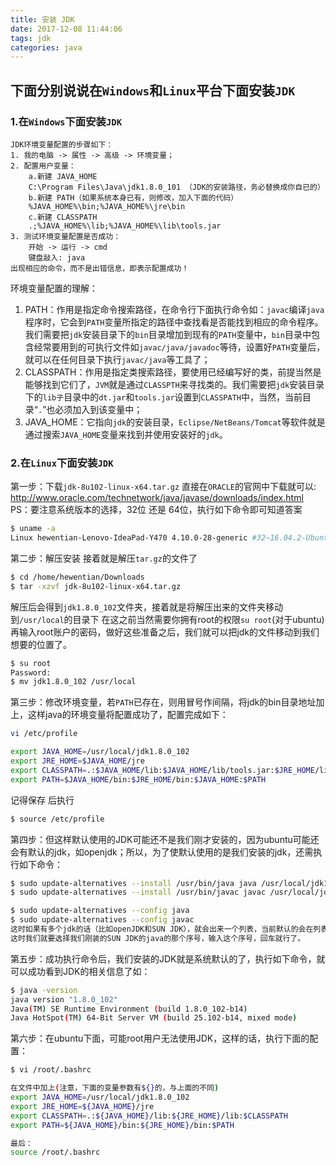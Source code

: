 ```yaml
---
title: 安装 JDK
date: 2017-12-08 11:44:06
tags: jdk
categories: java
---
```

## 下面分别说说在`Windows`和`Linux`平台下面安装`JDK`

### 1.在`Windows`下面安装`JDK`
	JDK环境变量配置的步骤如下：
	1. 我的电脑 -> 属性 -> 高级 -> 环境变量；
	2. 配置用户变量：
		a.新建 JAVA_HOME
		C:\Program Files\Java\jdk1.8.0_101 （JDK的安装路径，务必替换成你自已的）
		b.新建 PATH（如果系统本身已有，则修改，加入下面的代码）
		%JAVA_HOME%\bin;%JAVA_HOME%\jre\bin
		c.新建 CLASSPATH
		.;%JAVA_HOME%\lib;%JAVA_HOME%\lib\tools.jar
	3. 测试环境变量配置是否成功：
		开始 -> 运行 -> cmd
		键盘敲入: java
	出现相应的命令，而不是出错信息，即表示配置成功！
	
环境变量配置的理解：

1. PATH：作用是指定命令搜索路径，在命令行下面执行命令如：`javac`编译`java`程序时，它会到`PATH`变量所指定的路径中查找看是否能找到相应的命令程序。我们需要把`jdk`安装目录下的`bin`目录增加到现有的`PATH`变量中，`bin`目录中包含经常要用到的可执行文件如`javac/java/javadoc`等待，设置好`PATH`变量后，就可以在任何目录下执行`javac/java`等工具了；
2. CLASSPATH：作用是指定类搜索路径，要使用已经编写好的类，前提当然是能够找到它们了，`JVM`就是通过`CLASSPTH`来寻找类的。我们需要把`jdk`安装目录下的`lib子`目录中的`dt.jar`和`tools.jar`设置到`CLASSPATH`中，当然，当前目录“`.`”也必须加入到该变量中；
3. JAVA_HOME：它指向`jdk`的安装目录，`Eclipse/NetBeans/Tomcat`等软件就是通过搜索`JAVA_HOME`变量来找到并使用安装好的`jdk`。

### 2.在`Linux`下面安装`JDK`
第一步：下载`jdk-8u102-linux-x64.tar.gz`
直接在`ORACLE`的官网中下载就可以:
http://www.oracle.com/technetwork/java/javase/downloads/index.html
PS：要注意系统版本的选择，32位 还是 64位，执行如下命令即可知道答案
``` bash
$ uname -a
Linux hewentian-Lenovo-IdeaPad-Y470 4.10.0-28-generic #32~16.04.2-Ubuntu SMP Thu Jul 20 10:19:48 UTC 2017 x86_64 x86_64 x86_64 GNU/Linux
```

第二步：解压安装
接着就是解压`tar.gz`的文件了
``` bash
$ cd /home/hewentian/Downloads
$ tar -xzvf jdk-8u102-linux-x64.tar.gz
```
解压后会得到`jdk1.8.0_102`文件夹，接着就是将解压出来的文件夹移动到`/usr/local`的目录下
在这之前当然需要你拥有root的权限`su root`(对于ubuntu)再输入root账户的密码，做好这些准备之后，我们就可以把jdk的文件移动到我们想要的位置了。
``` bash
$ su root
Password: 
$ mv jdk1.8.0_102 /usr/local
```

第三步：修改环境变量，若`PATH`已存在，则用冒号作间隔，将jdk的bin目录地址加上，这样java的环境变量将配置成功了，配置完成如下：
``` bash
vi /etc/profile 

export JAVA_HOME=/usr/local/jdk1.8.0_102
export JRE_HOME=$JAVA_HOME/jre
export CLASSPATH=.:$JAVA_HOME/lib:$JAVA_HOME/lib/tools.jar:$JRE_HOME/lib:$CLASSPATH
export PATH=$JAVA_HOME/bin:$JRE_HOME/bin:$JAVA_HOME:$PATH
```
记得保存 后执行
``` bash 
$ source /etc/profile
```

第四步：但这样默认使用的JDK可能还不是我们刚才安装的，因为ubuntu可能还会有默认的jdk，如openjdk；所以，为了使默认使用的是我们安装的jdk，还需执行如下命令：
``` bash
$ sudo update-alternatives --install /usr/bin/java java /usr/local/jdk1.8.0_102/bin/java 300  
$ sudo update-alternatives --install /usr/bin/javac javac /usr/local/jdk1.8.0_102/bin/javac 300    

$ sudo update-alternatives --config java
$ sudo update-alternatives --config javac
这时如果有多个jdk的话（比如openJDK和SUN JDK），就会出来一个列表，当前默认的会在列表前面有一个"`*`"号，
这时我们就要选择我们刚装的SUN JDK的java的那个序号，输入这个序号，回车就行了。
```
第五步：成功执行命令后，我们安装的JDK就是系统默认的了，执行如下命令，就可以成功看到JDK的相关信息了如：
``` bash
$ java -version　
java version "1.8.0_102"
Java(TM) SE Runtime Environment (build 1.8.0_102-b14)
Java HotSpot(TM) 64-Bit Server VM (build 25.102-b14, mixed mode)
```

第六步：在ubuntu下面，可能root用户无法使用JDK，这样的话，执行下面的配置：
``` bash
$ vi /root/.bashrc

在文件中加上(注意，下面的变量参数有${}的，与上面的不同)
export JAVA_HOME=/usr/local/jdk1.8.0_102
export JRE_HOME=${JAVA_HOME}/jre
export CLASSPATH=.:${JAVA_HOME}/lib:${JRE_HOME}/lib:$CLASSPATH
export PATH=${JAVA_HOME}/bin:${JRE_HOME}/bin:$PATH

最后：
source /root/.bashrc
```
